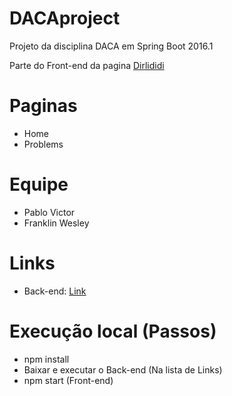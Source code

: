 # DACAproject
Projeto da disciplina DACA em Spring Boot 2016.1

Parte do Front-end da pagina [Dirlididi](http://dirlididi.com/client/index.html)

# Paginas
- Home
- Problems

# Equipe
- Pablo Victor
- Franklin Wesley

# Links
- Back-end: [Link](https://github.com/franklinwesley/DACAproject)

# Execução local (Passos)
- npm install
- Baixar e executar o Back-end (Na lista de Links)
- npm start (Front-end)
